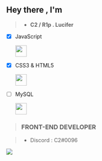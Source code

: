 ## Hey there , I'm


> - **C2 / R1p . Lucifer**

- [x] JavaScript<p><a href="https://skillicons.dev"><img src="https://skillicons.dev/icons?i=js" height="30" weight="30" /></a></p>

- [x] CSS3 & HTML5<p><a href="https://skillicons.dev"><img src="https://skillicons.dev/icons?i=php" height="30" weight="30" /></a></p>

- [ ] MySQL<p><a href="https://skillicons.dev"><img src="https://skillicons.dev/icons?i=mysql" height="30" weight="30" /></a></p>

> ### FRONT-END DEVELOPER 

> - Discord : C2#0096

![](https://komarev.com/ghpvc/?username=riplucifer)
